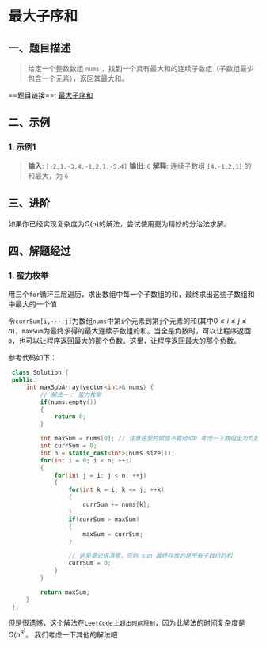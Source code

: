 # 最大子序和
## 一、题目描述
> 给定一个整数数组 `nums` ，找到一个具有最大和的连续子数组（子数组最少包含一个元素），返回其最大和。

==题目链接==: [最大子序和](https://leetcode-cn.com/problems/maximum-subarray/)
## 二、示例
### 1. 示例1
> **输入**: `[-2,1,-3,4,-1,2,1,-5,4]`
> **输出**: `6`
> **解释**: 连续子数组 `[4,-1,2,1]` 的和最大，为 `6`

## 三、进阶
如果你已经实现复杂度为$O(n)$的解法，尝试使用更为精妙的分治法求解。

## 四、解题经过
### 1. 蛮力枚举
 用三个`for`循环三层遍历，求出数组中每一个子数组的和，最终求出这些子数组和中最大的一个值

 令`currSum[i,···,j]`为数组`nums`中第`i`个元素到第`j`个元素的和(其中$0 \leq i \leq j \leq n$)，`maxSum`为最终求得的最大连续子数组的和。当全是负数时，可以让程序返回`0`，也可以让程序返回最大的那个负数。这里，让程序返回最大的那个负数。

 参考代码如下：
 ```c++
  class Solution {
  public:
      int maxSubArray(vector<int>& nums) {
          // 解法一： 蛮力枚举
          if(nums.empty())
          {
              return 0;
          }

          int maxSum = nums[0]; // 注意这里的赋值不要给成0 考虑一下数组全为负数的情况
          int currSum = 0;
          int n = static_cast<int>(nums.size());
          for(int i = 0; i < n; ++i)
          {
              for(int j = i; j < n; ++j)
              {
                  for(int k = i; k <= j; ++k)
                  {
                      currSum += nums[k];
                  }
                  if(currSum > maxSum)
                  {
                      maxSum = currSum;
                  }

                  // 这里要记得清零，否则 sum 最终存放的是所有子数组的和
                  currSum = 0;
              }
          }

          return maxSum;
      }
  }; 
 ```
 但是很遗憾，这个解法在`LeetCode`上`超出时间限制`，因为此解法的时间复杂度是$O(n^3^)$。
 我们考虑一下其他的解法吧

